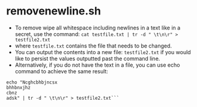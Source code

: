 # removenewline.sh
- To remove  wipe all whitespace including newlines in a text like in a secret, use the command:
  ```cat testfile.txt | tr -d " \t\n\r" > testfile2.txt```
- where `testfile.txt` contains the file that needs to be changed.
- You can output the contents into a new file: `testfile2.txt` if you would like to persist the values outputted past the command line.
- Alternatively, if you do not have the text in a file, you can use echo command to achieve the same result:
```
echo "Ncghcbhbjncsx 
bhhbnxjhz
cbnz
adsk" | tr -d " \t\n\r" > testfile2.txt```
